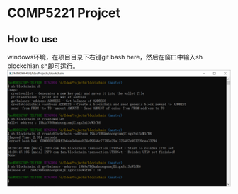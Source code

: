 # COMP5221 Projcet
## How to use
   windows环境，在项目目录下右键git bash here，然后在窗口中输入sh blockchian.sh即可运行。  
   ![how to user](img/how_to_use.png)